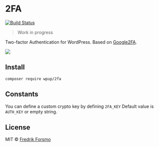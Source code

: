 # 2FA

[![Build Status](https://travis-ci.org/wpup/2fa.svg?branch=master)](https://travis-ci.org/wpup/2fa)

> Work in progress

Two-factor Authentication for WordPress. Based on [Google2FA](https://github.com/antonioribeiro/google2fa).

![](https://user-images.githubusercontent.com/14610/32464431-47ff6a84-c340-11e7-9079-bba57b950a5e.png)

## Install

```
composer require wpup/2fa
```

## Constants

You can define a custom crypto key by defining `2FA_KEY` Default value is `AUTH_KEY` or empty string.

## License

MIT © [Fredrik Forsmo](https://github.com/frozzare)
